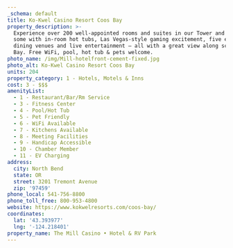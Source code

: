 ```yaml
---
_schema: default
title: Ko-Kwel Casino Resort Coos Bay
property_description: >-
  Experience over 200 well-appointed rooms and suites in our Tower and Lodge,
  some with in-room hot tubs, Las Vegas-style gaming excitement, five excellent
  dining venues and live entertainment – all with a great view along scenic Coos
  Bay. Free WiFi, pool, hot tub & pets welcome.
photo_name: /img/Mill-hotelfront-cement-fixed.jpg
photo_alt: Ko-Kwel Casino Resort Coos Bay
units: 204
property_category: 1 - Hotels, Motels & Inns
cost: 3 - $$$
amenityList:
  - 1 - Restaurant/Bar/Rm Service
  - 3 - Fitness Center
  - 4 - Pool/Hot Tub
  - 5 - Pet Friendly
  - 6 - WiFi Available
  - 7 - Kitchens Available
  - 8 - Meeting Facilities
  - 9 - Handicap Accessible
  - 10 - Chamber Member
  - 11 - EV Charging
address:
  city: North Bend
  state: OR
  street: 3201 Tremont Avenue
  zip: '97459'
phone_local: 541-756-8800
phone_toll_free: 800-953-4800
website: https://www.kokwelresorts.com/coos-bay/
coordinates:
  lat: '43.393977'
  lng: '-124.218401'
property_name: The Mill Casino • Hotel & RV Park
---
```

